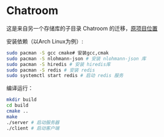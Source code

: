 # Chatroom

这是来自另一个存储库的子目录 Chatroom 的迁移，[原项目位置](https://github.com/Yuanmxc/Code_cc/tree/main/Chatroom)

安装依赖（以Arch Linux为例）:

```bash
sudo pacman -S gcc cmake# 安装gcc,cmak
sudo pacman -S nlohmann-json # 安装 nlohmann-json 库
sudo pacman -S hiredis # 安装 hiredis库
sudo pacman -S redis # 安装 redis
sudo systemctl start redis # 启动 redis 服务
```

编译运行：

```bash
mkdir build
cd build
cmake ..
make
./server # 启动服务器
./client # 启动客户端
```

